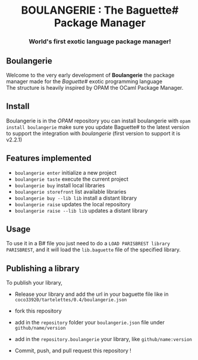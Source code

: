 <h1 align="center">BOULANGERIE : The Baguette# Package Manager</h1>
<h3 align="center">World's first exotic language package manager!</h3>

## Boulangerie
Welcome to the very early development of **Boulangerie** the package manager made for the *Baguette#* exotic programming language  
The structure is heavily inspired by OPAM the OCaml Package Manager.

## Install
Boulangerie is in the *OPAM* repository you can install boulangerie with `opam install boulangerie` make sure you update Baguette# to the latest version to support the integration with *boulangerie* (first version to support it is v2.2.1)

## Features implemented
* `boulangerie enter` initialize a new project
* `boulangerie taste` execute the current project 
* `boulangerie buy` install local libraries
* `boulangerie storefront` list available libraries
* `boulangerie buy --lib lib` install a distant library
* `boulangerie raise` updates the local repository
* `boulangerie raise --lib lib` updates a distant library

## Usage
To use it in a B# file you just need to do a `LOAD PARISBREST library PARISBREST`, and it will load the `lib.baguette` file of the specified library.

## Publishing a library
To publish your library, 

* Release your library and add the url in your baguette file like in `coco33920/tartelettes/0.4/boulangerie.json`

* fork this repository 

* add in the `repository` folder your `boulangerie.json` file under `github/name/version`

* add in the `repository.boulangerie` your library, like `github/name:version`

* Commit, push, and pull request this repository !
